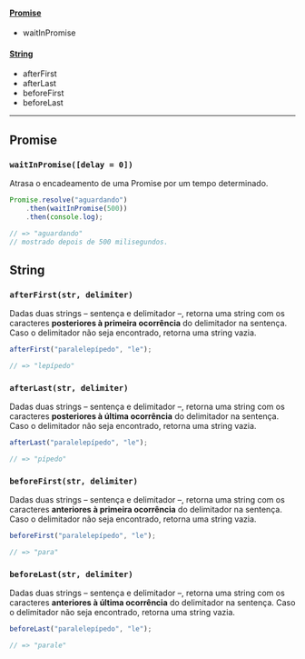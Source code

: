 #### [Promise](#promise)
* waitInPromise

#### [String](#string)
* afterFirst
* afterLast
* beforeFirst
* beforeLast

---

## Promise

### `waitInPromise([delay = 0])`

Atrasa o encadeamento de uma Promise por um tempo determinado.

```javascript
Promise.resolve("aguardando")
	.then(waitInPromise(500))
	.then(console.log);

// => "aguardando"
// mostrado depois de 500 milisegundos.
```

## String

### `afterFirst(str, delimiter)`

Dadas duas strings – sentença e delimitador –, retorna uma string com os caracteres **posteriores à primeira ocorrência** do delimitador na sentença. Caso o delimitador não seja encontrado, retorna uma string vazia.

```javascript
afterFirst("paralelepípedo", "le");

// => "lepípedo"
```

### `afterLast(str, delimiter)`

Dadas duas strings – sentença e delimitador –, retorna uma string com os caracteres **posteriores à última ocorrência** do delimitador na sentença. Caso o delimitador não seja encontrado, retorna uma string vazia.

```javascript
afterLast("paralelepípedo", "le");

// => "pípedo"
```

### `beforeFirst(str, delimiter)`

Dadas duas strings – sentença e delimitador –, retorna uma string com os caracteres **anteriores à primeira ocorrência** do delimitador na sentença. Caso o delimitador não seja encontrado, retorna uma string vazia.

```javascript
beforeFirst("paralelepípedo", "le");

// => "para"
```

### `beforeLast(str, delimiter)`

Dadas duas strings – sentença e delimitador –, retorna uma string com os caracteres **anteriores à última ocorrência** do delimitador na sentença. Caso o delimitador não seja encontrado, retorna uma string vazia.

```javascript
beforeLast("paralelepípedo", "le");

// => "parale"
```


